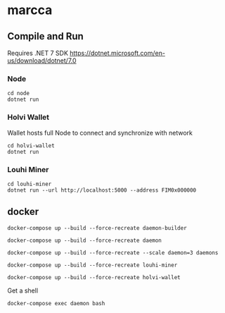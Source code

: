 # marcca

## Compile and Run

Requires .NET 7 SDK
<https://dotnet.microsoft.com/en-us/download/dotnet/7.0>

### Node

```console
cd node
dotnet run
```

### Holvi Wallet

Wallet hosts full Node to connect and synchronize with network

```console
cd holvi-wallet
dotnet run
```

### Louhi Miner

```console
cd louhi-miner
dotnet run --url http://localhost:5000 --address FIM0x000000
```

## docker

```console
docker-compose up --build --force-recreate daemon-builder
```

```console
docker-compose up --build --force-recreate daemon
```

```console
docker-compose up --build --force-recreate --scale daemon=3 daemons
```

```console
docker-compose up --build --force-recreate louhi-miner
```

```console
docker-compose up --build --force-recreate holvi-wallet
```

Get a shell

```console
docker-compose exec daemon bash
```
